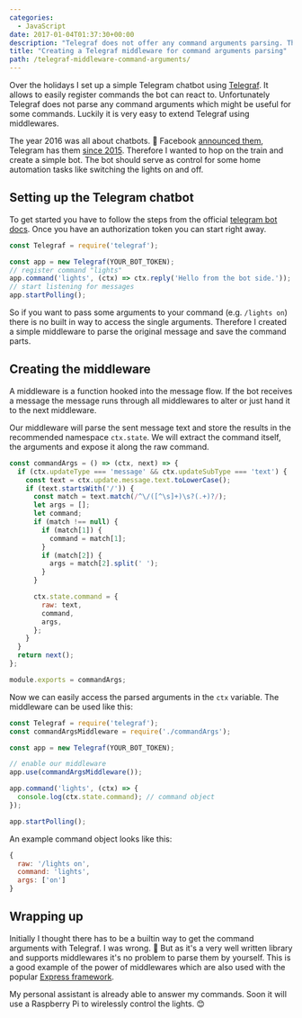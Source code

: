 ```yaml
---
categories:
  - JavaScript
date: 2017-01-04T01:37:30+00:00
description: "Telegraf does not offer any command arguments parsing. This post explains how to implement a simple middleware for this task."
title: "Creating a Telegraf middleware for command arguments parsing"
path: /telegraf-middleware-command-arguments/
---
```

Over the holidays I set up a simple Telegram chatbot using [Telegraf][1]. It allows to easily register commands the bot can react to. Unfortunately Telegraf does not parse any command arguments which might be useful for some commands. Luckily it is very easy to extend Telegraf using middlewares.

<!-- more -->

The year 2016 was all about chatbots. 🤖 Facebook [announced them][2], Telegram has them [since 2015][3]. Therefore I wanted to hop on the train and create a simple bot. The bot should serve as control for some home automation tasks like switching the lights on and off.

## Setting up the Telegram chatbot

To get started you have to follow the steps from the official [telegram bot docs][4]. Once you have an authorization token you can start right away.

```javascript
const Telegraf = require('telegraf');

const app = new Telegraf(YOUR_BOT_TOKEN);
// register command "lights"
app.command('lights', (ctx) => ctx.reply('Hello from the bot side.'));
// start listening for messages
app.startPolling();
```

So if you want to pass some arguments to your command (e.g. `/lights on`) there is no built in way to access the single arguments. Therefore I created a simple middleware to parse the original message and save the command parts.

## Creating the middleware

A middleware is a function hooked into the message flow. If the bot receives a message the message runs through all middlewares to alter or just hand it to the next middleware.

Our middleware will parse the sent message text and store the results in the recommended namespace `ctx.state`. We will extract the command itself, the arguments and expose it along the raw command.

```javascript
const commandArgs = () => (ctx, next) => {
  if (ctx.updateType === 'message' && ctx.updateSubType === 'text') {
    const text = ctx.update.message.text.toLowerCase();
    if (text.startsWith('/')) {
      const match = text.match(/^\/([^\s]+)\s?(.+)?/);
      let args = [];
      let command;
      if (match !== null) {
        if (match[1]) {
          command = match[1];
        }
        if (match[2]) {
          args = match[2].split(' ');
        }
      }

      ctx.state.command = {
        raw: text,
        command,
        args,
      };
    }
  }
  return next();
};

module.exports = commandArgs;
```

Now we can easily access the parsed arguments in the `ctx` variable. The middleware can be used like this:

```javascript
const Telegraf = require('telegraf');
const commandArgsMiddleware = require('./commandArgs');

const app = new Telegraf(YOUR_BOT_TOKEN);

// enable our middleware
app.use(commandArgsMiddleware());

app.command('lights', (ctx) => {
  console.log(ctx.state.command); // command object
});

app.startPolling();
```

An example command object looks like this:

```javascript
{
  raw: '/lights on',
  command: 'lights',
  args: ['on']
}
```

## Wrapping up

Initially I thought there has to be a builtin way to get the command arguments with Telegraf. I was wrong. 🙈 But as it's a very well written library and supports middlewares it's no problem to parse them by yourself. This is a good example of the power of middlewares which are also used with the popular [Express framework][5].

My personal assistant is already able to answer my commands. Soon it will use a Raspberry Pi to wirelessly control the lights. 😊

 [1]: http://telegraf.js.org
 [2]: https://techcrunch.com/2016/04/12/agents-on-messenger/
 [3]: https://telegram.org/blog/bot-revolution
 [4]: https://core.telegram.org/bots#6-botfather
 [5]: http://expressjs.com/
